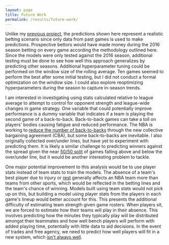 ```yaml
---
layout: page
title: Future Work
permalink: /results/future-work/
---
```


Unlike my [previous project](https://klane.github.io/databall1), the predictions shown here represent a realistic betting scenario since only data from past games is used to make predictions. Prospective bettors would have made money during the 2016 season betting on every game according the methodology outlined here. Since the models were only tested against the 2016 season, additional testing must be done to see how well this approach generalizes by predicting other seasons. Additional hyperparameter tuning could be performed on the window size of the rolling average. Ten games seemed to perform the best after some initial testing, but I did not conduct a formal optimization on the window size. I could also explore reoptimizing hyperparameters during the season to capture in-season trends.

I am interested in investigating using stats calculated relative to league average to attempt to control for opponent strength and league-wide changes in game strategy. One variable that could potentially improve performance is a dummy variable that indicates if a team is playing the second game of a back-to-back. Back-to-back games can take a toll on players' bodies causing fatigue and reduced performance. The NBA is working to [reduce the number of back-to-backs](https://www.nytimes.com/2016/12/18/sports/basketball/nba-schedule-contract.html) through the new collective bargaining agreement (CBA), but some back-to-backs are inevitable. I also originally collected over/under lines, but have yet to experiment with predicting them. It is likely a similar challenge to predicting winners against the spread given the near [50/50 split](data-exploration.md) of games falling above and below the over/under line, but it would be another interesting problem to tackle.

One major potential improvement to this analysis would be to use player stats instead of team stats to train the models. The absence of a team's best player due to injury or [rest](https://www.si.com/nba/2017/03/13/warriors-spurs-stephen-curry-kevin-durant-kawhi-leonard-player-rest) generally affects an NBA team more than teams from other sports, which would be reflected in the betting lines and the team's chance of winning. Models built using team stats would not pick up on this, but building a model using player stats from the players in each game's lineup would better account for this. This presents the additional difficulty of estimating team strength given game rosters. When players sit, we are forced to estimate how their teams will play in their absence. This involves predicting how the minutes they typically play will be distributed amongst their teammates and how well bench players will perform with added playing time, potentially with little data to aid decisions. In the event of trades and free agency, we need to predict how well players will fit in a new system, which [isn't always well](http://grantland.com/the-triangle/2015-nba-free-agency-3-point-shooter-danny-green-demarre-carroll/).
